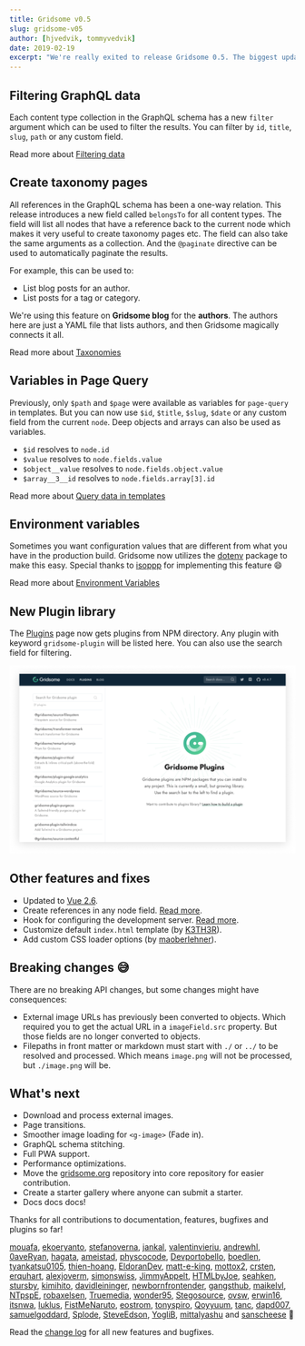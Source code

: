 ```yaml
---
title: Gridsome v0.5
slug: gridsome-v05
author: [hjvedvik, tommyvedvik]
date: 2019-02-19
excerpt: "We're really exited to release Gridsome 0.5. The biggest update yet. It has many important features that make data handling easier and a lot more flexible. It opens up a whole new world of what you can build with Gridsome. Easily build Taxonomy pages and connections for any data."
---
```


## Filtering GraphQL data

Each content type collection in the GraphQL schema has a new `filter` argument which can be used to filter the results. You can filter by `id`, `title`, `slug`, `path` or any custom field.

Read more about [Filtering data](/docs/filtering-data)

## Create taxonomy pages

All references in the GraphQL schema has been a one-way relation. This release introduces a new field called `belongsTo` for all content types. The field will list all nodes that have a reference back to the current node which makes it very useful to create taxonomy pages etc. The field can also take the same arguments as a collection. And the `@paginate` directive can be used to automatically paginate the results.

For example, this can be used to:
- List blog posts for an author.
- List posts for a tag or category.

We're using this feature on **Gridsome blog** for the **authors**. The authors here are just a YAML file that lists authors, and then Gridsome magically connects it all.

Read more about [Taxonomies](/docs/taxonomies)

## Variables in Page Query

Previously, only `$path` and `$page` were available as variables for `page-query` in templates. But you can now use `$id`, `$title`, `$slug`, `$date` or any custom field from the current `node`. Deep objects and arrays can also be used as variables.

- `$id` resolves to `node.id`
- `$value` resolves to `node.fields.value`
- `$object__value` resolves to `node.fields.object.value`
- `$array__3__id` resolves to `node.fields.array[3].id`

Read more about [Query data in templates](/docs/querying-data#query-data-in-templates)

## Environment variables

Sometimes you want configuration values that are different from what you have in the production build. Gridsome now utilizes the [dotenv](https://www.npmjs.com/package/dotenv) package to make this easy. Special thanks to [isoppp](https://github.com/isoppp) for implementing this feature 😄

Read more about [Environment Variables](/docs/environment-variables)

## New Plugin library

The [Plugins](/plugins) page now gets plugins from NPM directory. Any plugin with keyword `gridsome-plugin` will be listed here. You can also use the search field for filtering.

![Plugin page](plugins.png)

## Other features and fixes

- Updated to [Vue 2.6](https://medium.com/the-vue-point/vue-2-6-released-66aa6c8e785e).
- Create references in any node field. [Read more](/docs/data-store-api#storecreatereferencetypename-id).
- Hook for configuring the development server. [Read more](/docs/server-api#apiconfigureserverfn).
- Customize default `index.html` template (by [K3TH3R](https://github.com/K3TH3R)).
- Add custom CSS loader options (by [maoberlehner](https://github.com/maoberlehner)).

## Breaking changes 😅

There are no breaking API changes, but some changes might have consequences:

- External image URLs has previously been converted to objects. Which required you to get the actual URL in a `imageField.src` property. But those fields are no longer converted to objects.
- Filepaths in front matter or markdown must start with `./` or `../` to be resolved and processed. Which means `image.png` will not be processed, but `./image.png` will be.


## What's next

- Download and process external images.
- Page transitions.
- Smoother image loading for `<g-image>` (Fade in).
- GraphQL schema stitching.
- Full PWA support.
- Performance optimizations.
- Move the [gridsome.org](https://gridsome.org) repository into core repository for easier contribution.
- Create a starter gallery where anyone can submit a starter.
- Docs docs docs!


Thanks for all contributions to documentation, features, bugfixes and plugins so far!

[mouafa](https://github.com/mouafa), [ekoeryanto](https://github.com/ekoeryanto), [stefanoverna](https://github.com/stefanoverna), [jankal](https://github.com/jankal), [valentinvieriu](https://github.com/valentinvieriu), [andrewhl](https://github.com/andrewhl), [0aveRyan](https://github.com/0aveRyan), [hagata](https://github.com/hagata), [ameistad](https://github.com/ameistad), [physcocode](https://github.com/physcocode), [Devportobello](https://github.com/Devportobello), [boedlen](https://github.com/boedlen), [tyankatsu0105](https://github.com/tyankatsu0105), [thien-hoang](https://github.com/thien-hoang), [EldoranDev](https://github.com/EldoranDev), [matt-e-king](https://github.com/matt-e-king), [mottox2](https://github.com/mottox2), [crsten](https://github.com/crsten), [erquhart](https://github.com/erquhart), [alexjoverm](https://github.com/alexjoverm), [simonswiss](https://github.com/simonswiss), [JimmyAppelt](https://github.com/JimmyAppelt), [HTMLbyJoe](https://github.com/HTMLbyJoe), [seahken](https://github.com/seahken), [stursby](https://github.com/stursby), [kimihito](https://github.com/kimihito), [davidleininger](https://github.com/davidleininger), [newbornfrontender](https://github.com/newbornfrontender), [gangsthub](https://github.com/gangsthub), [maikelvl](https://github.com/maikelvl), [NTpspE](https://github.com/NTpspE), [robaxelsen](https://github.com/robaxelsen), [Truemedia](https://github.com/Truemedia), [wonder95](https://github.com/wonder95), [Stegosource](https://github.com/Stegosource), [ovsw](https://github.com/ovsw), [erwin16](https://github.com/erwin16), [itsnwa](https://github.com/itsnwa), [luklus](https://github.com/luklus), [FistMeNaruto](https://github.com/FistMeNaruto), [eostrom](https://github.com/eostrom), [tonyspiro](https://github.com/tonyspiro), [Qoyyuum](https://github.com/Qoyyuum), [tanc](https://github.com/tanc), [dapd007](https://github.com/dapd007), [samuelgoddard](https://github.com/samuelgoddard), [Splode](https://github.com/Splode), [SteveEdson](https://github.com/SteveEdson), [YogliB](https://github.com/YogliB), [mittalyashu](https://github.com/mittalyashu) and [sanscheese](https://github.com/sanscheese) 💪

Read the [change log](https://github.com/gridsome/gridsome/blob/master/gridsome/CHANGELOG.md) for all new features and bugfixes.

